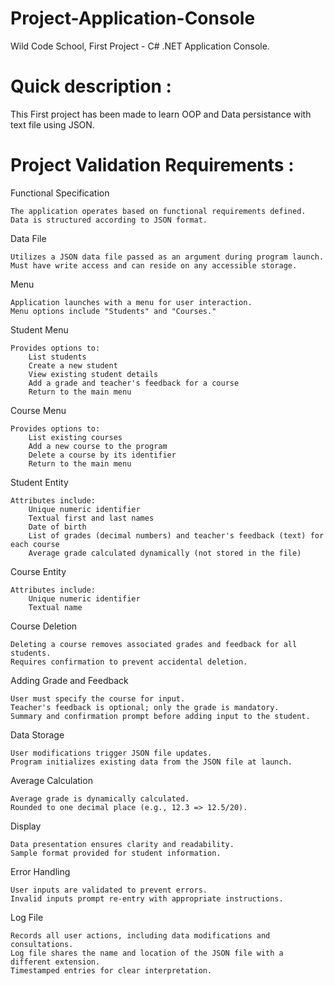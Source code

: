 # Project-Application-Console
Wild Code School, First Project - C# .NET Application Console.

# Quick description : 
This First project has been made to learn OOP and Data persistance with text file using JSON.

# Project Validation Requirements : 


Functional Specification

    The application operates based on functional requirements defined.
    Data is structured according to JSON format.

Data File

    Utilizes a JSON data file passed as an argument during program launch.
    Must have write access and can reside on any accessible storage.

Menu

    Application launches with a menu for user interaction.
    Menu options include "Students" and "Courses."

Student Menu

    Provides options to:
        List students
        Create a new student
        View existing student details
        Add a grade and teacher's feedback for a course
        Return to the main menu

Course Menu

    Provides options to:
        List existing courses
        Add a new course to the program
        Delete a course by its identifier
        Return to the main menu

Student Entity

    Attributes include:
        Unique numeric identifier
        Textual first and last names
        Date of birth
        List of grades (decimal numbers) and teacher's feedback (text) for each course
        Average grade calculated dynamically (not stored in the file)

Course Entity

    Attributes include:
        Unique numeric identifier
        Textual name

Course Deletion

    Deleting a course removes associated grades and feedback for all students.
    Requires confirmation to prevent accidental deletion.

Adding Grade and Feedback

    User must specify the course for input.
    Teacher's feedback is optional; only the grade is mandatory.
    Summary and confirmation prompt before adding input to the student.

Data Storage

    User modifications trigger JSON file updates.
    Program initializes existing data from the JSON file at launch.

Average Calculation

    Average grade is dynamically calculated.
    Rounded to one decimal place (e.g., 12.3 => 12.5/20).

Display

    Data presentation ensures clarity and readability.
    Sample format provided for student information.

Error Handling

    User inputs are validated to prevent errors.
    Invalid inputs prompt re-entry with appropriate instructions.

Log File

    Records all user actions, including data modifications and consultations.
    Log file shares the name and location of the JSON file with a different extension.
    Timestamped entries for clear interpretation.
